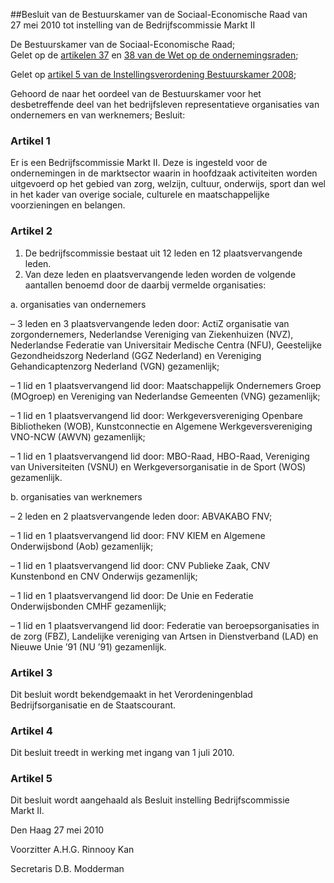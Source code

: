 <meta http-equiv='Content-Type' content='text/html; charset=utf-8' />

##Besluit van de Bestuurskamer van de Sociaal-Economische Raad van 27 mei 2010 tot instelling van de Bedrijfscommissie Markt II

De Bestuurskamer van de Sociaal-Economische Raad;  
Gelet op de [artikelen 37](../../../../../../../wet/wet/op/de/ondernemingsraden/BWBR0002747/README.md) en [38 van de Wet op de ondernemingsraden](../../../../../../../wet/wet/op/de/ondernemingsraden/BWBR0002747/README.md);

Gelet op [artikel 5 van de Instellingsverordening Bestuurskamer 2008](../../../../../../../pbo/instellingsverordening/bestuurskamer/2008/BWBR0024271/README.md);

Gehoord de naar het oordeel van de Bestuurskamer voor het desbetreffende deel van het bedrijfsleven representatieve organisaties van ondernemers en van werknemers;
Besluit:    

### Artikel  1  

Er is een Bedrijfscommissie Markt II. Deze is ingesteld voor de ondernemingen in de marktsector waarin in hoofdzaak activiteiten worden uitgevoerd op het gebied van zorg, welzijn, cultuur, onderwijs, sport dan wel in het kader van overige sociale, culturele en maatschappelijke voorzieningen en belangen. 

### Artikel  2  

1.  De bedrijfscommissie bestaat uit 12 leden en 12 plaatsvervangende leden.   
2.  Van deze leden en plaatsvervangende leden worden de volgende aantallen benoemd door de daarbij vermelde organisaties: 

a. organisaties van ondernemers 

– 3 leden en 3 plaatsvervangende leden door: ActiZ organisatie van zorgondernemers, Nederlandse Vereniging van Ziekenhuizen (NVZ), Nederlandse Federatie van Universitair Medische Centra (NFU), Geestelijke Gezondheidszorg Nederland (GGZ Nederland) en Vereniging Gehandicaptenzorg Nederland (VGN) gezamenlijk;  

– 1 lid en 1 plaatsvervangend lid door: Maatschappelijk Ondernemers Groep (MOgroep) en Vereniging van Nederlandse Gemeenten (VNG) gezamenlijk;  

– 1 lid en 1 plaatsvervangend lid door: Werkgeversvereniging Openbare Bibliotheken (WOB), Kunstconnectie en Algemene Werkgeversvereniging VNO-NCW (AWVN) gezamenlijk;  

– 1 lid en 1 plaatsvervangend lid door: MBO-Raad, HBO-Raad, Vereniging van Universiteiten (VSNU) en Werkgeversorganisatie in de Sport (WOS) gezamenlijk.    

b. organisaties van werknemers 

– 2 leden en 2 plaatsvervangende leden door: ABVAKABO FNV;  

– 1 lid en 1 plaatsvervangend lid door: FNV KIEM en Algemene Onderwijsbond (Aob) gezamenlijk;  

– 1 lid en 1 plaatsvervangend lid door: CNV Publieke Zaak, CNV Kunstenbond en CNV Onderwijs gezamenlijk;  

– 1 lid en 1 plaatsvervangend lid door: De Unie en Federatie Onderwijsbonden CMHF gezamenlijk;  

– 1 lid en 1 plaatsvervangend lid door: Federatie van beroepsorganisaties in de zorg (FBZ), Landelijke vereniging van Artsen in Dienstverband (LAD) en Nieuwe Unie ’91 (NU ’91) gezamenlijk.      

### Artikel  3  

Dit besluit wordt bekendgemaakt in het Verordeningenblad Bedrijfsorganisatie en de Staatscourant. 

### Artikel  4  

Dit besluit treedt in werking met ingang van 1 juli 2010. 

### Artikel  5  

Dit besluit wordt aangehaald als Besluit instelling Bedrijfscommissie Markt II. 

Den Haag 
27 mei 2010   

Voorzitter 
A.H.G. Rinnooy Kan   

Secretaris 
D.B. Modderman     
